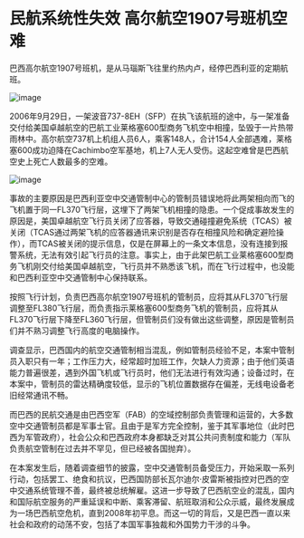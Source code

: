 # 民航系统性失效 高尔航空1907号班机空难

巴西高尔航空1907号班机，是从马瑙斯飞往里约热内卢，经停巴西利亚的定期航班。

![image](https://github.com/user-attachments/assets/70e27319-dfc2-42e3-9928-befed8c93531)


2006年9月29日，一架波音737-8EH（SFP）在执飞该航班的途中，与一架准备交付给美国卓越航空的巴航工业莱格塞600型商务飞机空中相撞，坠毁于一片热带雨林中。高尔航空737机上机组人员6人，乘客148人，合计154人全部遇难，莱格塞600成功迫降在Cachimbo空军基地，机上7人无人受伤。这起空难曾是巴西航空史上死亡人数最多的空难。

![image](https://github.com/user-attachments/assets/4f7f743b-29d7-43fe-9bb2-0f6b0cca9474)


事故的主要原因是巴西利亚空中交通管制中心的管制员错误地将此两架相向而飞的飞机置于同一FL370飞行层，这埋下了两架飞机相撞的隐患。一个促成事故发生的原因是，美国卓越航空飞行员关闭了应答器，导致交通碰撞避免系统（TCAS）被关闭（TCAS通过两架飞机的应答器通讯来识别是否存在相撞风险和确定避险操作），而TCAS被关闭的提示信息，仅是在屏幕上的一条文本信息，没有连接到报警系统，无法有效引起飞行员的注意。事实上，由于此架巴航工业莱格塞600型商务飞机刚交付给美国卓越航空，飞行员并不熟悉该飞机，而在飞行过程中，也没能和巴西利亚空中交通管制中心保持联系。

按照飞行计划，负责巴西高尔航空1907号班机的管制员，应将其从FL370飞行层调整至FL380飞行层，而负责指示莱格塞600型商务飞机的管制员，应将其从FL370飞行层下降至FL360飞行层，但管制员们没有做出这些调整，原因是管制员们并不熟习调整飞行高度的电脑操作。

调查显示，巴西国内的航空交通管制相当混乱，例如管制员经验不足，本案中管制员入职只有一年；工作压力大，经常超时加班工作，欠缺人力资源；由于他们英语能力普遍很差，遇到外国飞机或飞行员时，他们无法进行有效沟通；设备过时，在本案中，管制员的雷达精确度较低，显示的飞机位置数据存在偏差，无线电设备老旧经常通讯不畅。

而巴西的民航交通是由巴西空军（FAB）的空域控制部负责管理和运营的，大多数空中交通管制员都是军事士官。且由于是军方完全控制，鉴于其军事地位（此时巴西为军管政府），社会公众和巴西政府本身都缺乏对其公共问责制度和能力（军队负责航空管制在过去并不罕见，但已经被各国抛弃）。

在本案发生后，随着调查细节的披露，空中交通管制员备受压力，开始采取一系列行动，包括罢工、绝食和抗议，巴西国防部长瓦尔迪尔·皮雷斯被指控对巴西的空中交通系统管理不善，最终被总统解雇。这进一步导致了巴西航空业的混乱，国内和国际航空服务的严重延误和中断、乘客滞留、航班取消和公众示威，最终发展成为一场巴西航空危机，直到2008年初平息。而这一切的背后，又是巴西一直以来社会和政府的动荡不安，包括了本国军事独裁和外国势力干涉的斗争。
